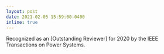 ```yaml
---
layout: post
date: 2021-02-05 15:59:00-0400
inline: true
---
```


Recognized as an [Outstanding Reviewer] for 2020 by the IEEE Transactions on Power Systems.
